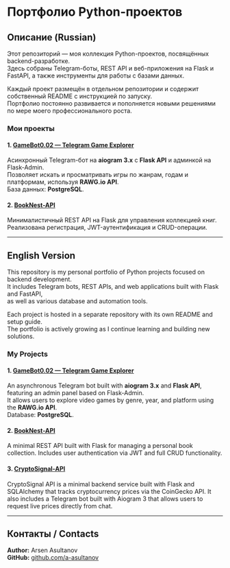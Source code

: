 # Портфолио Python-проектов

## Описание (Russian)

Этот репозиторий — моя коллекция Python-проектов, посвящённых backend-разработке.  
Здесь собраны Telegram-боты, REST API и веб-приложения на Flask и FastAPI, а также инструменты для работы с базами данных.

Каждый проект размещён в отдельном репозитории и содержит собственный README с инструкцией по запуску.  
Портфолио постоянно развивается и пополняется новыми решениями по мере моего профессионального роста.

### Мои проекты

#### 1. [GameBot0.02 — Telegram Game Explorer](https://github.com/a-asultanov/GameBot0.02-Telegram-Game-Explorer-Bot)
Асинхронный Telegram-бот на **aiogram 3.x** с **Flask API** и админкой на Flask-Admin.  
Позволяет искать и просматривать игры по жанрам, годам и платформам, используя **RAWG.io API**.  
База данных: **PostgreSQL**.

#### 2. [BookNest-API](https://github.com/a-asultanov/BookNest-API)
Минималистичный REST API на Flask для управления коллекцией книг.
Реализована регистрация, JWT-аутентификация и CRUD-операции.

---

## English Version

This repository is my personal portfolio of Python projects focused on backend development.  
It includes Telegram bots, REST APIs, and web applications built with Flask and FastAPI,  
as well as various database and automation tools.

Each project is hosted in a separate repository with its own README and setup guide.  
The portfolio is actively growing as I continue learning and building new solutions.

### My Projects

#### 1. [GameBot0.02 — Telegram Game Explorer](https://github.com/a-asultanov/GameBot0.02-Telegram-Game-Explorer-Bot)
An asynchronous Telegram bot built with **aiogram 3.x** and **Flask API**, featuring an admin panel based on Flask-Admin.  
It allows users to explore video games by genre, year, and platform using the **RAWG.io API**.  
Database: **PostgreSQL**.

#### 2. [BookNest-API](https://github.com/a-asultanov/BookNest-API)
A minimal REST API built with Flask for managing a personal book collection.
Includes user authentication via JWT and full CRUD functionality. 

#### 3. [CryptoSignal-API](https://github.com/a-asultanov/CryptoSignal-API)
CryptoSignal API is a minimal backend service built with Flask and SQLAlchemy that tracks cryptocurrency prices via the CoinGecko API. 
It also includes a Telegram bot built with Aiogram 3 that allows users to request live prices directly from chat.

---

## Контакты / Contacts
**Author:** Arsen Asultanov  
**GitHub:** [github.com/a-asultanov](https://github.com/a-asultanov)
